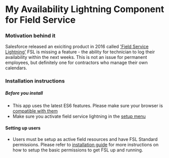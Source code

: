 # My Availability Lightning Component for Field Service

### Motivation behind it

Salesforce released an exiciting product in 2016 called ['Field Service Lightning'](https://www.salesforce.com/products/service-cloud/features/field-service-lightning/)
FSL is missing a feature - the ability for technician to log their availability within the next weeks. This is not an issue for permanent employees, but definitely one for contractors who manage their own calendars.

### Installation instructions

##### Before you install

* This app uses the latest ES6 features. Please make sure your browser is [compatible with them](https://kangax.github.io/compat-table/es6/)
* Make sure you activate field service lightning in the [setup menu](https://help.salesforce.com/articleView?id=fs_enable.htm)

#### Setting up users

* Users must be setup as active field resources and have FSL Standard permissions. Please refer to [installation guide](https://help.salesforce.com/articleView?id=fs_set_up.htm) for more instructions on how to setup the basic permissions to get FSL up and running.
